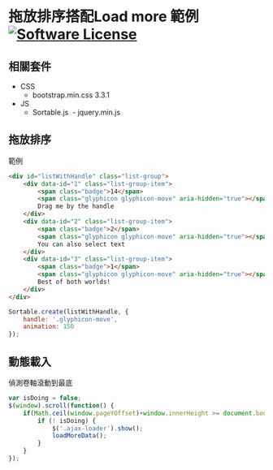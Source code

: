 # 拖放排序搭配Load more 範例[![Software License](https://img.shields.io/badge/license-MIT-brightgreen.svg?style=flat-square)](LICENSE.md)

## 相關套件
- CSS
  - bootstrap.min.css 3.3.1
- JS
  - Sortable.js
  - jquery.min.js
  
## 拖放排序
範例
```html
<div id="listWithHandle" class="list-group">
    <div data-id="1" class="list-group-item">
        <span class="badge">14</span>
        <span class="glyphicon glyphicon-move" aria-hidden="true"></span>
        Drag me by the handle
    </div>
    <div data-id="2" class="list-group-item">
        <span class="badge">2</span>
        <span class="glyphicon glyphicon-move" aria-hidden="true"></span>
        You can also select text
    </div>
    <div data-id="3" class="list-group-item">
        <span class="badge">1</span>
        <span class="glyphicon glyphicon-move" aria-hidden="true"></span>
        Best of both worlds!
    </div>
</div>
```
```js
Sortable.create(listWithHandle, {
    handle: '.glyphicon-move',
    animation: 150
});
```

## 動態載入
偵測卷軸滾動到最底
```js
var isDoing = false;
$(window).scroll(function() {
    if(Math.ceil(window.pageYOffset)+window.innerHeight >= document.body.scrollHeight) {
        if (! isDoing) {
            $('.ajax-loader').show();
            loadMoreData();
        }
    }
});
```
